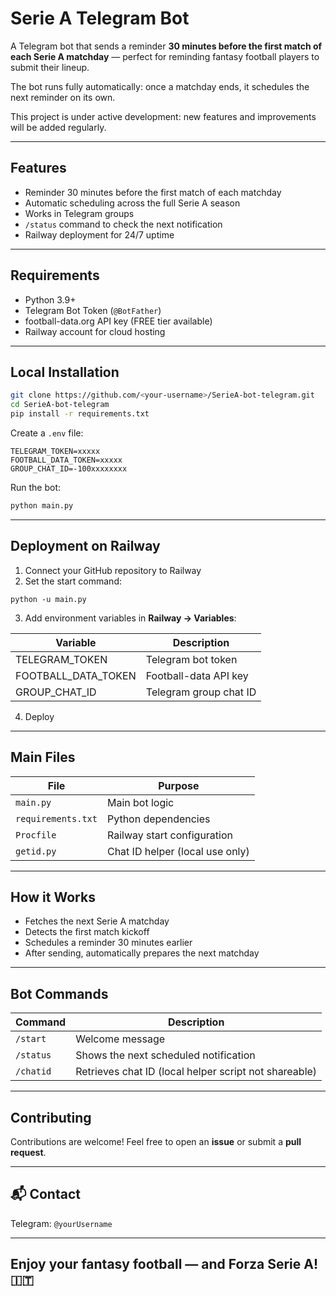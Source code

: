 # Serie A Telegram Bot

A Telegram bot that sends a reminder **30 minutes before the first match of each Serie A matchday** — perfect for reminding fantasy football players to submit their lineup.

The bot runs fully automatically: once a matchday ends, it schedules the next reminder on its own.

This project is under active development: new features and improvements will be added regularly.

---

##  Features

- Reminder 30 minutes before the first match of each matchday
- Automatic scheduling across the full Serie A season
- Works in Telegram groups
- `/status` command to check the next notification
- Railway deployment for 24/7 uptime

---

##  Requirements

- Python 3.9+
- Telegram Bot Token (`@BotFather`)
- football-data.org API key (FREE tier available)
- Railway account for cloud hosting

---

##  Local Installation

```bash
git clone https://github.com/<your-username>/SerieA-bot-telegram.git
cd SerieA-bot-telegram
pip install -r requirements.txt
````

Create a `.env` file:

```
TELEGRAM_TOKEN=xxxxx
FOOTBALL_DATA_TOKEN=xxxxx
GROUP_CHAT_ID=-100xxxxxxxx
```

Run the bot:

```bash
python main.py
```

---

##  Deployment on Railway

1. Connect your GitHub repository to Railway
2. Set the start command:

```
python -u main.py
```

3. Add environment variables in **Railway → Variables**:

| Variable            | Description            |
| ------------------- | ---------------------- |
| TELEGRAM_TOKEN      | Telegram bot token     |
| FOOTBALL_DATA_TOKEN | Football-data API key  |
| GROUP_CHAT_ID       | Telegram group chat ID |

4. Deploy 

---

##  Main Files

| File               | Purpose                         |
| ------------------ | ------------------------------- |
| `main.py`          | Main bot logic                  |
| `requirements.txt` | Python dependencies             |
| `Procfile`         | Railway start configuration     |
| `getid.py`         | Chat ID helper (local use only) |

---

##  How it Works

* Fetches the next Serie A matchday
* Detects the first match kickoff
* Schedules a reminder 30 minutes earlier
* After sending, automatically prepares the next matchday

---

##  Bot Commands

| Command   | Description                             |
| --------- | --------------------------------------- |
| `/start`  | Welcome message                         |
| `/status` | Shows the next scheduled notification   |
| `/chatid` | Retrieves chat ID (local helper script not shareable) |

---

##  Contributing

Contributions are welcome!
Feel free to open an **issue** or submit a **pull request**.

---

## 📬 Contact

Telegram: `@yourUsername`

---

##  Enjoy your fantasy football — and Forza Serie A! 🇮🇹